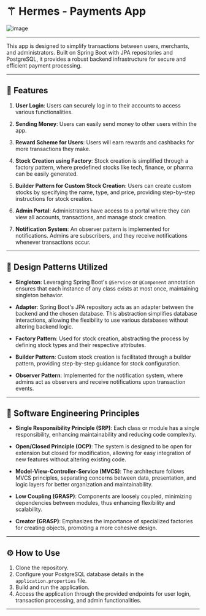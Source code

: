 # ⚚ Hermes - Payments App
![image](https://github.com/Karanmangtani23/Hermes-payment-app/assets/151711047/b8795939-df4c-47ad-b1cd-30ccc9f9dc04)

---

This app is designed to simplify transactions between users, merchants, and administrators. Built on Spring Boot with JPA repositories and PostgreSQL, it provides a robust backend infrastructure for secure and efficient payment processing.

---

## 🔮 Features

1. **User Login**: Users can securely log in to their accounts to access various functionalities.

2. **Sending Money**: Users can easily send money to other users within the app.

3. **Reward Scheme for Users**: Users will earn rewards and cashbacks for more transactions they make.

4. **Stock Creation using Factory**: Stock creation is simplified through a factory pattern, where predefined stocks like tech, finance, or pharma can be easily generated.

5. **Builder Pattern for Custom Stock Creation**: Users can create custom stocks by specifying the name, type, and price, providing step-by-step instructions for stock creation.

6. **Admin Portal**: Administrators have access to a portal where they can view all accounts, transactions, and manage stock creation.

7. **Notification System**: An observer pattern is implemented for notifications. Admins are subscribers, and they receive notifications whenever transactions occur.

---

## 📜 Design Patterns Utilized

- **Singleton**: Leveraging Spring Boot's `@Service` or `@Component` annotation ensures that each instance of any class exists at most once, maintaining singleton behavior.

- **Adapter**: Spring Boot's JPA repository acts as an adapter between the backend and the chosen database. This abstraction simplifies database interactions, allowing the flexibility to use various databases without altering backend logic.

- **Factory Pattern**: Used for stock creation, abstracting the process by defining stock types and their respective attributes.

- **Builder Pattern**: Custom stock creation is facilitated through a builder pattern, providing step-by-step guidance for stock configuration.

- **Observer Pattern**: Implemented for the notification system, where admins act as observers and receive notifications upon transaction events.

---

## 📄 Software Engineering Principles

- **Single Responsibility Principle (SRP)**: Each class or module has a single responsibility, enhancing maintainability and reducing code complexity.

- **Open/Closed Principle (OCP)**: The system is designed to be open for extension but closed for modification, allowing for easy integration of new features without altering existing code.

- **Model-View-Controller-Service (MVCS)**: The architecture follows MVCS principles, separating concerns between data, presentation, and logic layers for better organization and maintainability.

- **Low Coupling (GRASP)**: Components are loosely coupled, minimizing dependencies between modules, thus enhancing flexibility and scalability.

- **Creator (GRASP)**: Emphasizes the importance of specialized factories for creating objects, promoting a more cohesive design.

---

## ⚙️ How to Use

1. Clone the repository.
2. Configure your PostgreSQL database details in the `application.properties` file.
3. Build and run the application.
4. Access the application through the provided endpoints for user login, transaction processing, and admin functionalities.

---
